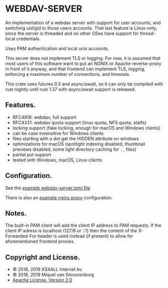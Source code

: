 # WEBDAV-SERVER

An implementation of a webdav server with support for user accounts,
and switching uid/gid to those users accounts. That last feature
is Linux-only, since the server is threaded and no other OSes have
support for thread-local credentials.

Uses PAM authentication and local unix accounts.

This server does not implement TLS or logging. For now, it is assumed that
most users of this software want to put an NGNIX or Apache reverse-proxy
in front of it anyway, and that frontend can implement TLS, logging,
enforcing a maximum number of connections, and timeouts.

This crate uses futures 0.3 and async/await, so it can only be compiled
with rust nightly until rust 1.37 with async/await support is released.

## Features.

- RFC4918: webdav, full support
- RFC4331: webdav quota support (linux quota, NFS quota, statfs)
- locking support (fake locking, enough for macOS and Windows clients)
- can be case insensitive for Windows clients
- files starting with a dot get the HIDDEN attribute on windows
- optimizations for macOS (spotlight indexing disabled, thumbnail previews
  disabled, some light directory caching for `._` files)
- partial put support
- tested with Windows, macOS, Linux clients

## Configuration.

See the [example webdav-server.toml file](webdav-server.toml)

There is also an [example nginx proxy](examples/nginx-proxy.conf) configuration.

## Notes.

The built-in PAM client will add the client IP address to PAM requests.
If the client IP adress is localhost (127/8 or ::1) then the content of
the X-Forwarded-For header is used instead (if present) to allow for
aforementioned frontend proxies.

## Copyright and License.

 * © 2018, 2019 XS4ALL Internet bv
 * © 2018, 2019 Miquel van Smoorenburg
 * [Apache License, Version 2.0](http://www.apache.org/licenses/LICENSE-2.0)


